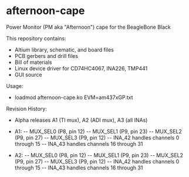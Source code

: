 afternoon-cape
==============

Power Monitor (PM aka "Afternoon") cape for the BeagleBone Black

This repository contains:
- Altium library, schematic, and board files
- PCB gerbers and drill files
- Bill of materials
- Linux device driver for CD74HC4067, INA226, TMP441
- GUI source


Usage:
- loadmod afternoon-cape.ko EVM=am437xGP.txt


Revision History:
- Alpha releases A1 (TI mux), A2 (ADI mux), A3 (all INAs)
- A1: 
-- MUX_SEL0 (P8, pin 12)
-- MUX_SEL1 (P9, pin 23)
-- MUX_SEL2 (P9, pin 27)
-- MUX_SEL3 (P9, pin 12)
-- INA_42 handles channels 0 through 15
-- INA_43 handles channels 16 through 31


- A2:
-- MUX_SEL0 (P8, pin 12)
-- MUX_SEL1 (P9, pin 23)
-- MUX_SEL2 (P9, pin 27)
-- MUX_SEL3 (P9, pin 12)
-- INA_42 handles channels 0 through 15
-- INA_43 handles channels 16 through 31
